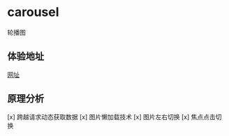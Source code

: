 # carousel
轮播图

## 体验地址

[网址](https://wuxianqiang.github.io/carousel/)

## 原理分析

[x] 跨越请求动态获取数据
[x] 图片懒加载技术
[x] 图片左右切换
[x] 焦点点击切换
